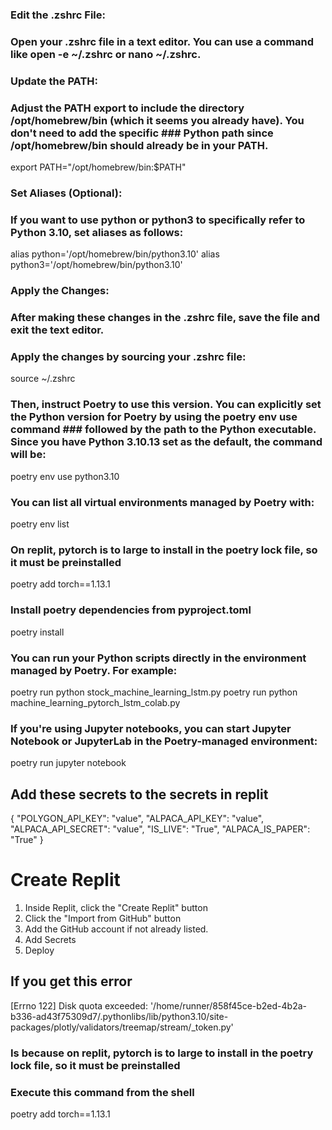 ### Edit the .zshrc File:

### Open your .zshrc file in a text editor. You can use a command like open -e ~/.zshrc or nano ~/.zshrc.
### Update the PATH:

### Adjust the PATH export to include the directory /opt/homebrew/bin (which it seems you already have). You don't need to add the specific ### Python path since /opt/homebrew/bin should already be in your PATH.
export PATH="/opt/homebrew/bin:$PATH"
### Set Aliases (Optional):

### If you want to use python or python3 to specifically refer to Python 3.10, set aliases as follows:
alias python='/opt/homebrew/bin/python3.10'
alias python3='/opt/homebrew/bin/python3.10'

### Apply the Changes:

### After making these changes in the .zshrc file, save the file and exit the text editor.
### Apply the changes by sourcing your .zshrc file:
source ~/.zshrc

### Then, instruct Poetry to use this version. You can explicitly set the Python version for Poetry by using the poetry env use command  ### followed by the path to the Python executable. Since you have Python 3.10.13 set as the default, the command will be:
poetry env use python3.10

### You can list all virtual environments managed by Poetry with:
poetry env list

### On replit, pytorch is to large to install in the poetry lock file, so it must be preinstalled

poetry add torch==1.13.1

### Install poetry dependencies from pyproject.toml
poetry install

### You can run your Python scripts directly in the environment managed by Poetry. For example:
poetry run python stock_machine_learning_lstm.py
poetry run python machine_learning_pytorch_lstm_colab.py

### If you're using Jupyter notebooks, you can start Jupyter Notebook or JupyterLab in the Poetry-managed environment:
poetry run jupyter notebook

## Add these secrets to the secrets in replit
{
  "POLYGON_API_KEY": "value",
  "ALPACA_API_KEY": "value",
  "ALPACA_API_SECRET": "value",
  "IS_LIVE": "True",
  "ALPACA_IS_PAPER": "True"
}

# Create Replit
1. Inside Replit, click the "Create Replit" button
2. Click the "Import from GitHub" button
3. Add the GitHub account if not already listed.
4. Add Secrets
5. Deploy
## If you get this error
[Errno 122] Disk quota exceeded: '/home/runner/858f45ce-b2ed-4b2a-b336-ad43f75309d7/.pythonlibs/lib/python3.10/site-packages/plotly/validators/treemap/stream/_token.py'
### Is because on replit, pytorch is to large to install in the poetry lock file, so it must be preinstalled
### Execute this command from the shell
poetry add torch==1.13.1